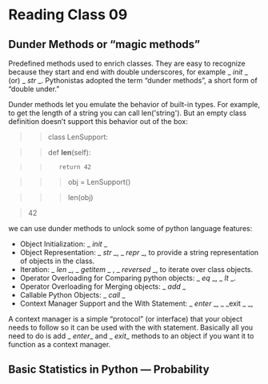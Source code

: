 # Reading Class 09

## Dunder Methods or “magic methods”

Predefined methods used to enrich classes. They are easy to recognize because they start and end with double underscores, for example _ _init_ _ (or)  _ _str_ _.
Pythonistas adopted the term “dunder methods”, a short form of “double under.”


Dunder methods let you emulate the behavior of built-in types. For example, to get the length of a string you can call len('string'). But an empty class definition doesn’t support this behavior out of the box:

>> class LenSupport:

>>    def __len__(self):

>>        return 42

>>> obj = LenSupport()

>>> len(obj)

> 42

we can use dunder methods to unlock some of python language features:

- Object Initialization: _ _init_ _
- Object Representation: _ _str_ _, _ _repr_ _,
 to provide a string representation of objects in the class.
- Iteration: _ _len_ _,  _ _getitem_ _ , _ _reversed_ _,
to iterate over class objects.
- Operator Overloading for Comparing python objects: _ _eq_ _, _ _lt_ _.
- Operator Overloading for Merging objects: _ _add_ _
- Callable Python Objects: _ _call_ _
- Context Manager Support and the With Statement: _ _enter_ _, _ _exit _ _,

A context manager is a simple “protocol” (or interface) that your object needs to follow so it can be used with the with statement. Basically all you need to do is add _ _enter__ and _ _exit__ methods to an object if you want it to function as a context manager.
 
 ## Basic Statistics in Python — Probability

 